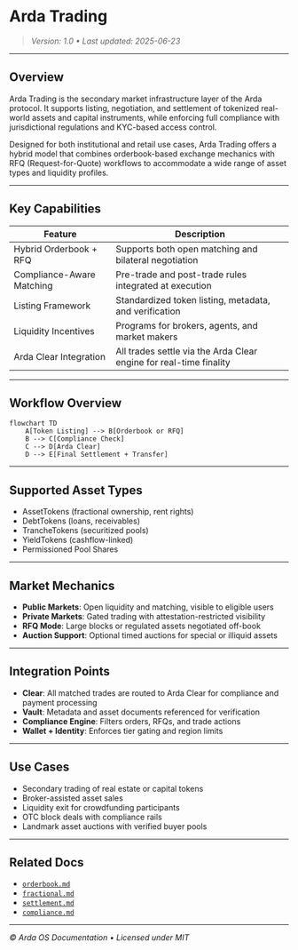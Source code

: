# Arda Trading

> *Version: 1.0 • Last updated: 2025-06-23*

---

## Overview

Arda Trading is the secondary market infrastructure layer of the Arda protocol. It supports listing, negotiation, and settlement of tokenized real-world assets and capital instruments, while enforcing full compliance with jurisdictional regulations and KYC-based access control.

Designed for both institutional and retail use cases, Arda Trading offers a hybrid model that combines orderbook-based exchange mechanics with RFQ (Request-for-Quote) workflows to accommodate a wide range of asset types and liquidity profiles.

---

## Key Capabilities

| Feature | Description |
|---------|-------------|
| Hybrid Orderbook + RFQ | Supports both open matching and bilateral negotiation |
| Compliance-Aware Matching | Pre-trade and post-trade rules integrated at execution |
| Listing Framework | Standardized token listing, metadata, and verification |
| Liquidity Incentives | Programs for brokers, agents, and market makers |
| Arda Clear Integration | All trades settle via the Arda Clear engine for real-time finality |

---

## Workflow Overview

```mermaid
flowchart TD
    A[Token Listing] --> B[Orderbook or RFQ]
    B --> C[Compliance Check]
    C --> D[Arda Clear]
    D --> E[Final Settlement + Transfer]
```

---

## Supported Asset Types

- AssetTokens (fractional ownership, rent rights)
- DebtTokens (loans, receivables)
- TrancheTokens (securitized pools)
- YieldTokens (cashflow-linked)
- Permissioned Pool Shares

---

## Market Mechanics

- **Public Markets**: Open liquidity and matching, visible to eligible users
- **Private Markets**: Gated trading with attestation-restricted visibility
- **RFQ Mode**: Large blocks or regulated assets negotiated off-book
- **Auction Support**: Optional timed auctions for special or illiquid assets

---

## Integration Points

- **Clear**: All matched trades are routed to Arda Clear for compliance and payment processing
- **Vault**: Metadata and asset documents referenced for verification
- **Compliance Engine**: Filters orders, RFQs, and trade actions
- **Wallet + Identity**: Enforces tier gating and region limits

---

## Use Cases

- Secondary trading of real estate or capital tokens
- Broker-assisted asset sales
- Liquidity exit for crowdfunding participants
- OTC block deals with compliance rails
- Landmark asset auctions with verified buyer pools

---

## Related Docs

- [`orderbook.md`](./orderbook.md)
- [`fractional.md`](./fractional.md)
- [`settlement.md`](./settlement.md)
- [`compliance.md`](./compliance.md)

---

*© Arda OS Documentation • Licensed under MIT*
